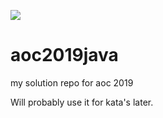 ![](https://github.com/JanGroot/aoc2019java/workflows/Java%20CI/badge.svg)

# aoc2019java

my solution repo for aoc 2019

Will probably use it for kata's later.
